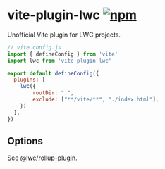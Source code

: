 # vite-plugin-lwc [![npm](https://img.shields.io/npm/v/vite-plugin-lwc.svg)](https://npmjs.com/package/vite-plugin-lwc)

Unofficial Vite plugin for LWC projects.

```js
// vite.config.js
import { defineConfig } from 'vite'
import lwc from 'vite-plugin-lwc'

export default defineConfig({
  plugins: [
    lwc({
		rootDir: ".",
		exclude: ["**/vite/**", "./index.html"],
	})
  ],
})
```

## Options

See [@lwc/rollup-plugin](https://github.com/salesforce/lwc/tree/master/packages/%40lwc/rollup-plugin#options).